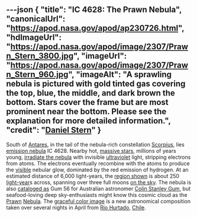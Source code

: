 ---json
{
  "title": "IC 4628: The Prawn Nebula",
  "canonicalUrl": "https://apod.nasa.gov/apod/ap230726.html",
  "hdImageUrl": "https://apod.nasa.gov/apod/image/2307/Prawn_Stern_3800.jpg",
  "imageUrl": "https://apod.nasa.gov/apod/image/2307/Prawn_Stern_960.jpg",
  "imageAlt": "A sprawling nebula is pictured with gold tinted gas covering the top, blue, the middle, and dark brown the bottom. Stars cover the frame but are most prominent near the bottom. Please see the explanation for more detailed information.",
  "credit": "[Daniel Stern](https://www.instagram.com/messierchaser/)"
}
---

South of [Antares](https://apod.nasa.gov/apod/ap060714.html), in the tail of the nebula-rich constellation [Scorpius](https://www.eso.org/public/images/eso1340d/), lies [emission nebula](https://en.wikipedia.org/wiki/Emission_nebula) IC 4628. Nearby hot, [massive stars](https://science.nasa.gov/astrophysics/focus-areas/how-do-stars-form-and-evolve), millions of years young, [irradiate the nebula](http://en.wikipedia.org/wiki/H_II_region) with invisible [ultraviolet](https://science.nasa.gov/ems/10_ultravioletwaves) light, stripping electrons from atoms. The electrons eventually recombine with the atoms to produce the [visible](https://science.nasa.gov/ems/09_visiblelight) nebular glow, dominated by the red emission of hydrogen. At an estimated distance of 6,000 light-years, the [region shown](https://www.eso.org/public/videos/eso1535a/) is about 250 [light-year](https://spaceplace.nasa.gov/light-year/en/)s across, spanning over three full moons [on the sky](https://apod.nasa.gov/apod/ap130801.html). The nebula is also [cataloged as](https://apod.nasa.gov/apod/ap060519.html) Gum 56 for Australian astronomer [Colin Stanley Gum](https://en.wikipedia.org/wiki/Colin_Gum), but seafood-loving deep sky-enthusiasts might know this cosmic cloud as the [Prawn](https://en.wikipedia.org/wiki/Prawn) [Nebula](https://en.wikipedia.org/wiki/Prawn_Nebula). The [graceful color image](https://www.instagram.com/p/Cui2J5BOftH/) is a new astronomical composition taken over several nights in April from [Rio Hurtado](https://youtu.be/NKXFq0LBPgU), [Chile](https://en.wikipedia.org/wiki/Chile).
